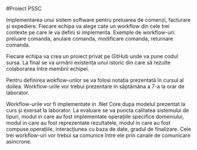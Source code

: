 #Proiect PSSC

Implementarea unui sistem software pentru preluarea de comenzi, facturare și expediere. Fiecare echipa va alege cate un workflow din cele trei contexte pe care le va defini si implementa. Exemple de workflow-uri: preluare comanda, anulare comanda, modificare comanda, returnare comanda.

Fiecare echipa va crea un proiect privat pe GitHub unde va pune codul sursa. La final se va urmării existența unui istoric din care să rezulte colaborarea între membrii echipei.

Pentru definirea wokflow-urilor se va folosi notația prezentată în cursul al doilea. Workflow-urile vor trebui prezentare in săptămâna a 7-a la orar de laborator.

Workflow-urile vor fi implementate in .Net Core dupa modelul prezentat la curs și exersat la laborator. La evaluare se va puncta calitatea sistemului de tipuri, modul in care au fost implementate operațiile specifice domeniului, modul in care au fost reprezentate rezultatele, modul in care au fost compuse operațiile, interacțiunea cu baza de date, gradul de finalizare. Cele trei workflow-uri vor trebui sa comunice între ele prin canale de comunicare asincrone.
